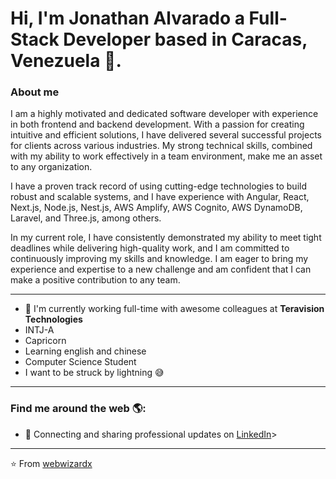 # Hi, I'm Jonathan Alvarado a Full-Stack Developer based in Caracas, Venezuela 👋.

### About me

I am a highly motivated and dedicated software developer with experience in both frontend and backend development. With a passion for creating intuitive and efficient solutions, I have delivered several successful projects for clients across various industries. My strong technical skills, combined with my ability to work effectively in a team environment, make me an asset to any organization.

I have a proven track record of using cutting-edge technologies to build robust and scalable systems, and I have experience with Angular, React, Next.js, Node.js, Nest.js, AWS Amplify, AWS Cognito, AWS DynamoDB, Laravel, and Three.js, among others.

In my current role, I have consistently demonstrated my ability to meet tight deadlines while delivering high-quality work, and I am committed to continuously improving my skills and knowledge. I am eager to bring my experience and expertise to a new challenge and am confident that I can make a positive contribution to any team.

---

-   🏢 I'm currently working full-time with awesome colleagues at **Teravision Technologies**
-   INTJ-A
-   Capricorn
-   Learning english and chinese
-   Computer Science Student
-   I want to be struck by lightning 😅

---

### Find me around the web 🌎:

-   💼 Connecting and sharing professional updates on <a href="https://www.linkedin.com/in/webwizardx/">LinkedIn</a>>

---

⭐️ From [webwizardx](https://github.com/webwizardx)
